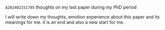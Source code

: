 `A202402151705` thoughts on my last paper during my PhD period

I will write down my thoughts, emotion experience about this paper and its meanings for me. it is an end and also a new start for me.
